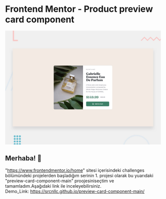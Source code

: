 # Frontend Mentor - Product preview card component

![Design preview for the Product preview card component coding challenge](./design/desktop-preview.jpg)

## Merhaba! 👋
"https://www.frontendmentor.io/home" sitesi içerisindeki challenges bölümündeki projelerden başladığım serinin 1. projesi olarak bu yuarıdaki "preview-card-component-main" proojesiniseçtim ve tamamladım.Aşağıdaki link ile inceleyebilirsiniz.  
Demo_Link: https://srcnllc.github.io/preview-card-component-main/
